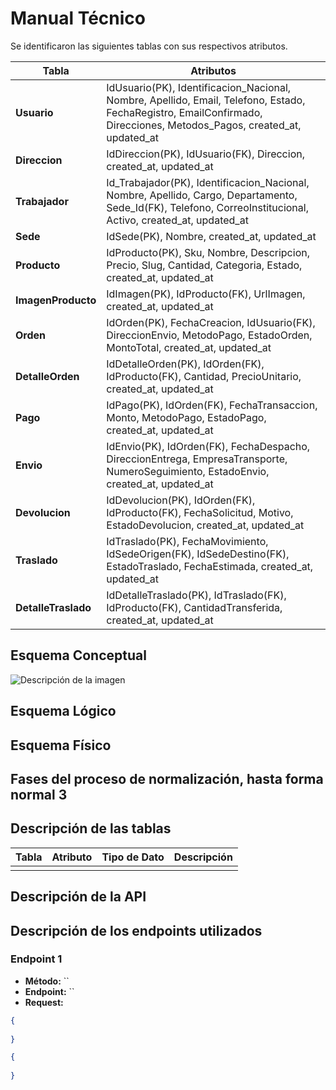 # Manual Técnico

Se identificaron las siguientes tablas con sus respectivos atributos.

| **Tabla**           | **Atributos**                                                                                       |
|---------------------|-----------------------------------------------------------------------------------------------------|
| **Usuario**         | IdUsuario(PK), Identificacion_Nacional, Nombre, Apellido, Email, Telefono, Estado, FechaRegistro, EmailConfirmado, Direcciones, Metodos_Pagos, created_at, updated_at |
| **Direccion**       | IdDireccion(PK), IdUsuario(FK), Direccion, created_at, updated_at                                   |
| **Trabajador**      | Id_Trabajador(PK), Identificacion_Nacional, Nombre, Apellido, Cargo, Departamento, Sede_Id(FK), Telefono, CorreoInstitucional, Activo, created_at, updated_at |
| **Sede**            | IdSede(PK), Nombre, created_at, updated_at                                                         |
| **Producto**        | IdProducto(PK), Sku, Nombre, Descripcion, Precio, Slug, Cantidad, Categoria, Estado, created_at, updated_at |
| **ImagenProducto**  | IdImagen(PK), IdProducto(FK), UrlImagen, created_at, updated_at                                    |
| **Orden**           | IdOrden(PK), FechaCreacion, IdUsuario(FK), DireccionEnvio, MetodoPago, EstadoOrden, MontoTotal, created_at, updated_at |
| **DetalleOrden**    | IdDetalleOrden(PK), IdOrden(FK), IdProducto(FK), Cantidad, PrecioUnitario, created_at, updated_at  |
| **Pago**            | IdPago(PK), IdOrden(FK), FechaTransaccion, Monto, MetodoPago, EstadoPago, created_at, updated_at   |
| **Envio**           | IdEnvio(PK), IdOrden(FK), FechaDespacho, DireccionEntrega, EmpresaTransporte, NumeroSeguimiento, EstadoEnvio, created_at, updated_at |
| **Devolucion**      | IdDevolucion(PK), IdOrden(FK), IdProducto(FK), FechaSolicitud, Motivo, EstadoDevolucion, created_at, updated_at |
| **Traslado**        | IdTraslado(PK), FechaMovimiento, IdSedeOrigen(FK), IdSedeDestino(FK), EstadoTraslado, FechaEstimada, created_at, updated_at |
| **DetalleTraslado** | IdDetalleTraslado(PK), IdTraslado(FK), IdProducto(FK), CantidadTransferida, created_at, updated_at |

## Esquema Conceptual
![Descripción de la imagen](https://ibb.co/qMRXFPzg)


## Esquema Lógico


## Esquema Físico


## Fases del proceso de normalización, hasta forma normal 3


## Descripción de las tablas

| Tabla  | Atributo  | Tipo de Dato  | Descripción  |
|--------|----------|--------------|--------------|
|        |          |              |              |

## Descripción de la API



## Descripción de los endpoints utilizados

### Endpoint 1
- **Método:** ``
- **Endpoint:** ``
- **Request:**
```json
{
    
}

{
    
}
